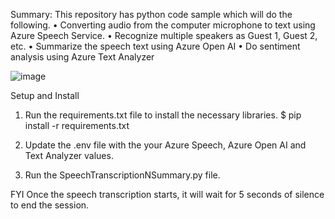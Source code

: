 Summary:
This repository has python code sample which will do the following.
•	Converting audio from the computer microphone to text using Azure Speech Service.
•	Recognize multiple speakers as Guest 1, Guest 2, etc.
•	Summarize the speech text using Azure Open AI
•	Do sentiment analysis using Azure Text Analyzer

![image](https://github.com/sashgeorge/Speech2Text2Summary/assets/22481246/632e37fb-675a-4fed-b66e-5733ec22fbdc)

 
Setup and Install
1.	Run the requirements.txt file to install the necessary libraries.
  $ pip install -r requirements.txt

2.	Update the .env file with the your Azure Speech, Azure Open AI and Text Analyzer values.
3.	Run the SpeechTranscriptionNSummary.py file. 

FYI Once the speech transcription starts, it will wait for 5 seconds of silence to end the session.





